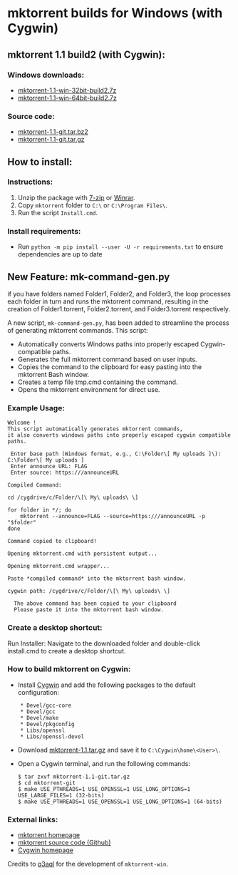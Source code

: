 # mktorrent builds for Windows (with Cygwin)

## mktorrent 1.1 build2 (with Cygwin):

### Windows downloads:
- [mktorrent-1.1-win-32bit-build2.7z](https://github.com/q3aql/mktorrent-win/releases/download/v1.1-2/mktorrent-1.1-win-32bit-build2.7z)
- [mktorrent-1.1-win-64bit-build2.7z](https://github.com/q3aql/mktorrent-win/releases/download/v1.1-2/mktorrent-1.1-win-64bit-build2.7z)

### Source code:
- [mktorrent-1.1-git.tar.bz2](https://github.com/q3aql/mktorrent-win/releases/download/v1.1-2/mktorrent-1.1.tar.bz2)
- [mktorrent-1.1-git.tar.gz](https://github.com/q3aql/mktorrent-win/releases/download/v1.1-2/mktorrent-1.1-git.tar.gz)

## How to install:

### Instructions:
1. Unzip the package with [7-zip](http://www.7-zip.org/) or [Winrar](http://www.rarlab.com/).
2. Copy `mktorrent` folder to `C:\` or `C:\Program Files\`.
3. Run the script `Install.cmd`.

### Install requirements:
- Run `python -m pip install --user -U -r requirements.txt` to ensure dependencies are up to date

## New Feature: mk-command-gen.py

if you have folders named Folder1, Folder2, and Folder3, the loop processes each folder in turn and runs the mktorrent command, resulting in the creation of Folder1.torrent, Folder2.torrent, and Folder3.torrent respectively.

A new script, `mk-command-gen.py`, has been added to streamline the process of generating mktorrent commands. This script:
- Automatically converts Windows paths into properly escaped Cygwin-compatible paths.
- Generates the full mktorrent command based on user inputs.
- Copies the command to the clipboard for easy pasting into the mktorrent Bash window.
- Creates a temp file tmp.cmd containing the command.
- Opens the mktorrent environment for direct use.

### Example Usage:


```text
Welcome !
This script automatically generates mktorrent commands,
it also converts windows paths into properly escaped cygwin compatible paths.

 Enter base path (Windows format, e.g., C:\Folder\[ My uploads ]\): C:\Folder\[ My uploads ]
 Enter announce URL: FLAG
 Enter source: https:///announceURL

Compiled Command:

cd /cygdrive/c/Folder/\[\ My\ uploads\ \]

for folder in */; do
    mktorrent --announce=FLAG --source=https:///announceURL -p "$folder"
done

Command copied to clipboard!

Opening mktorrent.cmd with persistent output...

Opening mktorrent.cmd wrapper...

Paste *compiled command* into the mktorrent bash window.

cygwin path: /cygdrive/c/Folder/\[\ My\ uploads\ \]

  The above command has been copied to your clipboard
  Please paste it into the mktorrent bash window.
```

### Create a desktop shortcut:

Run Installer:
Navigate to the downloaded folder and double-click install.cmd to create a desktop shortcut.

### How to build mktorrent on Cygwin:

  * Install [Cygwin](http://cygwin.com/) and add the following packages to the default configuration:

```shell
    * Devel/gcc-core
    * Devel/gcc
    * Devel/make
    * Devel/pkgconfig
    * Libs/openssl
    * Libs/openssl-devel
````

  * Download [mktorrent-1.1.tar.gz](https://github.com/q3aql/mktorrent-win/releases/download/v1.1/mktorrent-1.1.tar.gz) and save it to `C:\Cygwin\home\<User>\`.
  * Open a Cygwin terminal, and run the following commands:

    ```shell
    $ tar zxvf mktorrent-1.1-git.tar.gz
    $ cd mktorrent-git
    $ make USE_PTHREADS=1 USE_OPENSSL=1 USE_LONG_OPTIONS=1 USE_LARGE_FILES=1 (32-bits)
    $ make USE_PTHREADS=1 USE_OPENSSL=1 USE_LONG_OPTIONS=1 (64-bits)
    ````

### External links:

  * [mktorrent homepage](http://mktorrent.sourceforge.net/)
  * [mktorrent source code (Github)](https://github.com/esmil/mktorrent/)
  * [Cygwin homepage](https://www.cygwin.com/)




Credits to [q3aql](https://github.com/q3aql) for the development of `mktorrent-win`.
